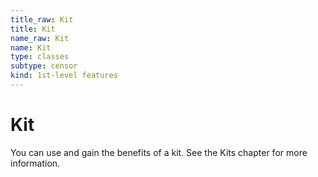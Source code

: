 ```yaml
---
title_raw: Kit
title: Kit
name_raw: Kit
name: Kit
type: classes
subtype: censor
kind: 1st-level features
---
```


# Kit

You can use and gain the benefits of a kit. See the Kits chapter for more information.
